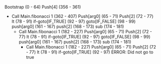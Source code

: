 Bootstrap (0 - 64)
Push[4] (356 - 361)
* Call Main.fibonacci 1 (362 - 407)
    Push[arg0] (65 - 71)
    Push[2] (72 - 77)
    lt (78 - 91)
    if-goto[IF_TRUE] (92 - 97)
    goto[IF_FALSE] (98 - 99)
    push[arg0] (161 - 167)
    push[2] (168 - 173)
    sub (174 - 181)
    * Call Main.fibonacci 1 (182 - 227)
        Push[arg0] (65 - 71)
        Push[2] (72 - 77)
        lt (78 - 91)
        if-goto[IF_TRUE] (92 - 97)
        goto[IF_FALSE] (98 - 99)
        push[arg0] (161 - 167)
        push[2] (168 - 173)
        sub (174 - 181)
        * Call Main.fibonacci 1 (182 - 227)
            Push[arg0] (65 - 71)
            Push[2] (72 - 77)
            lt (78 - 91)
            if-goto[IF_TRUE] (92 - 97) ERROR: Did not go to true
        


